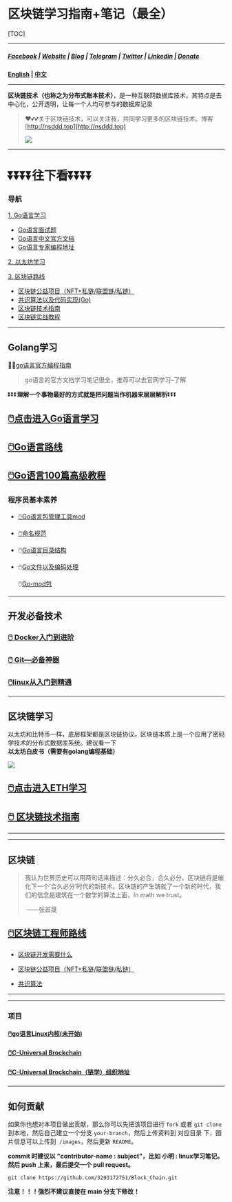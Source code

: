 # 区块链学习指南+笔记（最全）

[TOC]

----

##### [Facebook](https://www.facebook.com/profile.php?id=100034435372354) | [Website](https://telsacoin.io/) | [Blog](http://nsddd.top) | [Telegram](https://t.me/smile3293172751) | [Twitter](https://twitter.com/xxw3293172751) | [Linkedin](https://www.linkedin.cn/injobs/in/xiongxinwei-xiong-7606a0227) | [Donate](https://liberapay.com/xiongxinwei/donate)

**[English](readme_english.md) | [中文](README.md)**

---

**区块链技术（也称之为分布式账本技术）**，是一种互联网数据库技术，其特点是去中心化，公开透明，让每一个人均可参与的数据库记录

>   ❤️💕💕关于区块链技术，可以关注我，共同学习更多的区块链技术。博客[http://nsddd.top](http://nsddd.top)
>
>   <a href="https://wakatime.com/@3293172751/projects/hngzsvjxqc?start=2022-03-30&end=2022-04-05" title="我的区块链代码时长"> <img src="https://wakatime.com/badge/user/c445b3c6-a2bc-43a2-a24a-0828a17244b4/project/79cf7f10-4f61-42b7-92a8-dfc71cb99f4c.svg"></a>

---

# ⏬⏬⏬⏬**往下看**⏬⏬⏬⏬

### 导航

 [1. Go语言学习](##Golang学习 )

+ [Go语言面试题](https://www.topgoer.cn/docs/gomianshiti/mianshiti)
+ [Go语言中文官方文档](http://word.topgoer.com/)
+ [Go语言专家编程地址](http://wen.topgoer.com/docs/gozhuanjia/gogfjhk)

 [2. 以太坊学习](##以太坊ETH学习)

 [3. 区块链路线](##区块链路线)

+ [区块链公益项目（NFT+私链/联盟链/私链）](区块链公益项目)
+ [共识算法以及代码实现(Go)](blockchain/README.md)
+ [区块链技术指南](https://yeasy.gitbook.io/blockchain_guide/01_history)
+ [区块链实战教程](https://learnblockchain.cn/books/enterprise/)

----



## Golang学习

😶‍🌫️[go语言官方编程指南](https://golang.org/#)  

>   go语言的官方文档学习笔记很全，推荐可以去官网学习–了解

⏬⏬⏬**理解一个事物最好的方式就是把问题当作机器来层层解析**⏬⏬⏬

## [🖱️点击进入Go语言学习](TOC.md)

## [🖱️Go语言路线](go_route.md)

## [🖱️Go语言100篇高级教程](Gomd_super/README.md)



### 程序员基本素养

+ [🖱️Go语言包管理工具mod](Gomd_super/mod.md)
+ [🖱️命名规范](Gomd_super/name.md)
+ 🖱️[Go语言目录结构](Gomd_super/catalogue.md)
+ 🖱️[Go文件以及编码处理](Gomd_super/go_file.md)

  🖱️[Go-mod包](Gomd_super/go_mod.md)

---



## 开发必备技术

### [🖱️ Docker入门到进阶](docker/README.md)

###  [🖱️ Git—必备神器](Git/README.md)

### [🖱️linux从入门到精通](linux/README.md)



---

## 区块链学习

以太坊和比特币一样，底层框架都是区块链协议，区块链本质上是一个应用了密码学技术的分布式数据库系统。建议看一下**以太坊白皮书（需要有golang编程基础）**

<a href = "https://etherscan.io/ "><img src = "https://s2.loli.net/2022/03/20/gTiDdUAxtHGJ4f8.png"></a>

## [🖱️点击进入ETH学习](eth/TOC.md)

## [🖱️ 区块链技术指南](chainbrock-learning/SUMMARY.md)

---





---

## 区块链

> 我认为世界历史可以用两句话来描述：分久必合，合久必分。区块链将是催化下一个‘合久必分’时代的新技术。区块链的产生铸就了一个新的时代，我们的信念是建筑在一个数学的算法上面，In math we trust。
>
> ​																						——张首晟

## [🖱️区块链工程师路线](route.md)

+ [区块链开发需要什么](btc/chain.md)

+ [区块链公益项目（NFT+私链/联盟链/私链）](区块链公益项目)
+ [共识算法](blockchain/README.md)

---



---

### 项目

#### [ 🖱️go语言Linux内核(未开始)]()

#### [🖱️C-Universal Brockchain](C_Universal_Brockchain/README.md)

#### [🖱️C-Universal Brockchain（链学）组织地址](https://github.com/C-UB)

---





## 如何贡献

如果你也想对本项目做出贡献，那么你可以先把该项目进行 `fork` 或者 `git clone` 到本地，然后自己建立一个分支 `your-branch`，然后上传资料到 对应目录 下，图片信息可以上传到` /images`，然后更新 `README`。

**commit 时建议以 "contributor-name : subject"，比如 小明 : linux学习笔记。然后 push 上来，最后提交一个 pull request。**

```
git clone https://github.com/3293172751/Block_Chain.git
```

**注意！！！强烈不建议直接在 main 分支下修改！**
